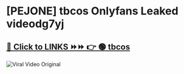 
 # [PEJONE] tbcos Onlyfans Leaked videodg7yj

## <h2><a href="https://clipsfans.com/tbcos&ref=git">🔗 Click to LINKS ⏩⏩ 👉 🟢 tbcos </a></h2>

<a href="https://clipsfans.com/tbcos&ref=git" rel="nofollow" data-target="animated-image.originalLink"><img src="https://i.ibb.co.com/xMMVF88/686577567.gif" alt="Viral Video Original" style="max-width: 100%; display: inline-block;" data-target="animated-image.originalImage"></a>

